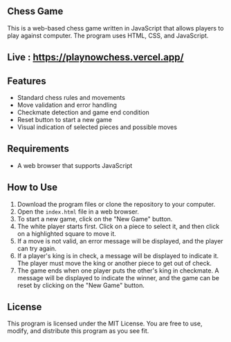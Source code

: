 ## Chess Game

This is a web-based chess game written in JavaScript that allows players to play against computer. The program uses HTML, CSS, and JavaScript. 


## Live : https://playnowchess.vercel.app/


## Features

- Standard chess rules and movements
- Move validation and error handling
- Checkmate detection and game end condition
- Reset button to start a new game
- Visual indication of selected pieces and possible moves

## Requirements

- A web browser that supports JavaScript

## How to Use

1. Download the program files or clone the repository to your computer.
2. Open the `index.html` file in a web browser.
3. To start a new game, click on the "New Game" button.
4. The white player starts first. Click on a piece to select it, and then click on a highlighted square to move it.
5. If a move is not valid, an error message will be displayed, and the player can try again.
6. If a player's king is in check, a message will be displayed to indicate it. The player must move the king or another piece to get out of check.
7. The game ends when one player puts the other's king in checkmate. A message will be displayed to indicate the winner, and the game can be reset by clicking on the "New Game" button.

## License

This program is licensed under the MIT License. You are free to use, modify, and distribute this program as you see fit.
